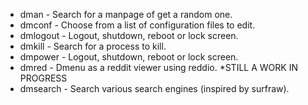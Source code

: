 + dman - Search for a manpage of get a random one.
+ dmconf - Choose from a list of configuration files to edit.
+ dmlogout - Logout, shutdown, reboot or lock screen.
+ dmkill - Search for a process to kill.
+ dmpower - Logout, shutdown, reboot or lock screen.
+ dmred - Dmenu as a reddit viewer using reddio. *STILL A WORK IN PROGRESS
+ dmsearch - Search various search engines (inspired by surfraw).

